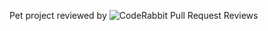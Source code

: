 Pet project reviewed by ![CodeRabbit Pull Request Reviews](https://img.shields.io/coderabbit/prs/github/brighton-ifaya/meet?utm_source=oss&utm_medium=github&utm_campaign=brighton-ifaya%2Fmeet&labelColor=171717&color=FF570A&link=https%3A%2F%2Fcoderabbit.ai&label=CodeRabbit+Reviews)
